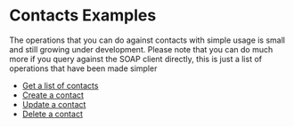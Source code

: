 # Contacts Examples

The operations that you can do against contacts with simple usage is small and still growing under development.
Please note that you can do much more if you query against the SOAP client directly, this is just a list of operations
that have been made simpler

 * [Get a list of contacts](listContacts.php)
 * [Create a contact](createContacts.php)
 * [Update a contact](updateContact.php)
 * [Delete a contact](deleteContact.php)
